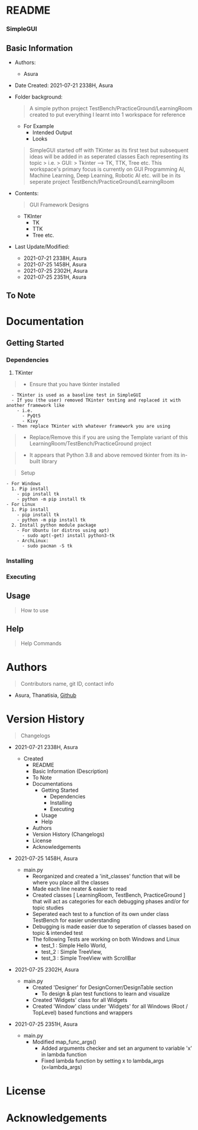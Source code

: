 # README

<h3> SimpleGUI </h3>

## Basic Information

* Authors: 

  * Asura

* Date Created: 2021-07-21 2338H, Asura

* Folder background:

  > A simple python project TestBench/PracticeGround/LearningRoom created
  > to put everything I learnt into 1 workspace for reference
    - For Example
      - Intended Output
      - Looks
  > SimpleGUI started off with TKinter as its first test but subsequent ideas will be added in as seperated classes
    > Each representing its topic
      > i.e.
        > GUI:
          > Tkinter --> TK, TTK, Tree etc.
  > This workspace's primary focus is currently on GUI Programming
  > AI, Machine Learning, Deep Learning, Robotic AI etc. will be in its seperate project TestBench/PracticeGround/LearningRoom
  
* Contents:

  > GUI Framework Designs
    - TKInter
      - TK
      - TTK
      - Tree etc.
  
* Last Update/Modified:
  * 2021-07-21 2338H, Asura
  * 2021-07-25 1458H, Asura
  * 2021-07-25 2302H, Asura
  * 2021-07-25 2351H, Asura



## To Note



# Documentation

## Getting Started



### Dependencies

1. TKinter
  > - Ensure that you have tkinter installed

      - TKinter is used as a baseline test in SimpleGUI
      - If you (the user) removed TKinter testing and replaced it with another framework like
        - i.e.
          - PyQt5
          - Kivy
      - Then replace TKinter with whatever framework you are using

  > - Replace/Remove this if you are using the Template variant of this LearningRoom/TestBench/PracticeGround project

  > - It appears that Python 3.8 and above removed tkinter from its in-built library

  > Setup

    - For Windows
      1. Pip install
        - pip install tk
        - python -m pip install tk
    - For Linux
      1. Pip install
        - pip install tk
        - python -m pip install tk
      2. Install python module package
        - For Ubuntu (or distros using apt)
          - sudo apt(-get) install python3-tk
        - ArchLinux:
          - sudo pacman -S tk

### Installing

### Executing



## Usage

> How to use



## Help

> Help Commands



# Authors

> Contributors name, git ID, contact info

* Asura, Thanatisia, <a href="https://www.github.com/Thanatisia">Github</a>


# Version History

>  Changelogs

* 2021-07-21 2338H, Asura
  * Created 
    * README
    * Basic Information (Description)
    * To Note
    * Documentations
      * Getting Started
        * Dependencies
        * Installing
        * Executing
      * Usage
      * Help
    * Authors
    * Version History (Changelogs)
    * License
    * Acknowledgements

* 2021-07-25 1458H, Asura
  * main.py
    * Reorganized and created a 'init_classes' function that will be where you place all the classes
    * Made each line neater & easier to read
    * Created classes [ LearningRoom, TestBench, PracticeGround ] that will act as categories for each debugging phases and/or for topic studies
    * Seperated each test to a function of its own under class TestBench for easier understanding
    * Debugging is made easier due to seperation of classes based on topic & intended test
    * The following Tests are working on both Windows and Linux
      * test_1 : Simple Hello World, 
      * test_2 : Simple TreeView, 
      * test_3 : Simple TreeView with ScrollBar

* 2021-07-25 2302H, Asura
  * main.py
    * Created 'Designer' for DesignCorner/DesignTable section
      * To design & plan test functions to learn and visualize
    * Created 'Widgets' class for all Widgets
    * Created 'Window' class under 'Widgets' for all Windows (Root / TopLevel) based functions and wrappers

* 2021-07-25 2351H, Asura
  * main.py
    * Modified map_func_args()
      * Added arguments checker and set an argument to variable 'x' in lambda function
      * Fixed lambda function by setting x to lambda_args (x=lambda_args)


# License



# Acknowledgements

